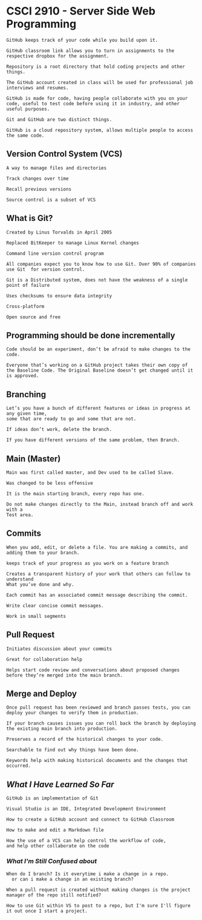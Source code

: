  # CSCI 2910 - Server Side Web Programming

    GitHub keeps track of your code while you build upon it.

    GitHub classroom link allows you to turn in assignments to the respective dropbox for the assignment.

    Repository is a root directory that hold coding projects and other things.

    The GitHub account created in class will be used for professional job interviews and resumes.

    GitHub is made for code, having people collaborate with you on your code, useful to test code before using it in industry, and other useful purposes.

    Git and GitHub are two distinct things. 

    GitHub is a cloud repository system, allows multiple people to access the same code.

## Version Control System (VCS) 
	A way to manage files and directories

	Track changes over time

	Recall previous versions

	Source control is a subset of VCS

## What is Git?
	Created by Linus Torvalds in April 2005

	Replaced BitKeeper to manage Linux Kernel changes

	Command line version control program

	All companies expect you to know how to use Git. Over 90% of companies use Git 	for version control.

	Git is a Distributed system, does not have the weakness of a single point of failure

	Uses checksums to ensure data integrity

	Cross-platform

	Open source and free


## Programming should be done incrementally

    Code should be an experiment, don’t be afraid to make changes to the code.

    Everyone that’s working on a GitHub project takes their own copy of the Baseline Code. The Original Baseline doesn’t get changed until it is approved.

## Branching
	Let’s you have a bunch of different features or ideas in progress at any given time, 
    some that are ready to go and some that are not.

	If ideas don’t work, delete the branch.

	If you have different versions of the same problem, then Branch.

## Main (Master)
	Main was first called master, and Dev used to be called Slave.

	Was changed to be less offensive

	It is the main starting branch, every repo has one.

	Do not make changes directly to the Main, instead branch off and work with a 
	Test area.

## Commits
	When you add, edit, or delete a file. You are making a commits, and adding them to your branch.

	keeps track of your progress as you work on a feature branch

	Creates a transparent history of your work that others can follow to understand 
	What you’ve done and why.

	Each commit has an associated commit message describing the commit.

	Write clear concise commit messages.

	Work in small segments

## Pull Request

	Initiates discussion about your commits

	Great for collaboration help

	Helps start code review and conversations about proposed changes before they’re merged into the main branch.

## Merge and Deploy
	Once pull request has been reviewed and branch passes tests, you can deploy your changes to verify them in production.

	If your branch causes issues you can roll back the branch by deploying the existing main branch into production.

	Preserves a record of the historical changes to your code.

	Searchable to find out why things have been done.

	Keywords help with making historical documents and the changes that occurred.


## *What I Have Learned So Far* ##
    GitHub is an implementation of Git

    Visual Studio is an IDE, Integrated Development Environment 

    How to create a GitHub account and connect to GitHub Classroom
    
    How to make and edit a Markdown file
    
    How the use of a VCS can help control the workflow of code,
    and help other collaborate on the code
    
 ### *What I'm Still Confused about* ###
    When do I branch? Is it everytime i make a change in a repo. 
      or can i make a change in an existing branch?
    
    When a pull request is created without making changes is the project manager of the repo still notified?
    
    How to use Git within VS to post to a repo, but I'm sure I'll figure it out once I start a project.



